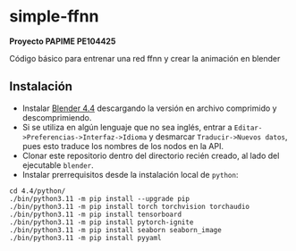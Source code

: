 # simple-ffnn
**Proyecto PAPIME PE104425**

Código básico para entrenar una red ffnn y crear la animación en blender

## Instalación

* Instalar [Blender 4.4](https://www.blender.org/thanks/) descargando la versión en archivo comprimido y descomprimiendo.
* Si se utiliza en algún lenguaje que no sea inglés, entrar a ```Editar->Preferencias->Interfaz->Idioma``` y desmarcar ```Traducir->Nuevos datos```, pues esto traduce los nombres de los nodos en la API.
* Clonar este repositorio dentro del directorio recién creado, al lado del ejecutable ```blender```.
* Instalar prerrequisitos desde la instalación local de ```python```:

```
cd 4.4/python/
./bin/python3.11 -m pip install --upgrade pip
./bin/python3.11 -m pip install torch torchvision torchaudio
./bin/python3.11 -m pip install tensorboard
./bin/python3.11 -m pip install pytorch-ignite
./bin/python3.11 -m pip install seaborn seaborn_image
./bin/python3.11 -m pip install pyyaml
```
